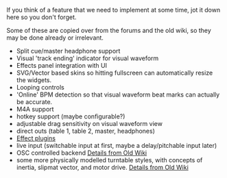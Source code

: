 If you think of a feature that we need to implement at some time, jot it
down here so you don't forget.

Some of these are copied over from the forums and the old wiki, so they
may be done already or irrelevant.

  - Split cue/master headphone support
  - Visual 'track ending' indicator for visual waveform
  - Effects panel integration with UI
  - SVG/Vector based skins so hitting fullscreen can automatically
    resize the widgets.
  - Looping controls
  - 'Online' BPM detection so that visual waveform beat marks can
    actually be accurate.
  - M4A support
  - hotkey support (maybe configurable?)
  - adjustable drag sensitivity on visual waveform view
  - direct outs (table 1, table 2, master, headphones)
  - [Effect plugins](PluginIdeas)
  - live input (switchable input at first, maybe a delay/pitchable input
    later)
  - OSC controlled backend [Details from Old
    Wiki](http://mixxx.sourceforge.net/wiki/index.php/OSC_Backend)
  - some more physically modelled turntable styles, with concepts of
    inertia, slipmat vector, and motor drive. [Details from Old
    Wiki](http://mixxx.sourceforge.net/wiki/index.php/Deck_Remodeling)
